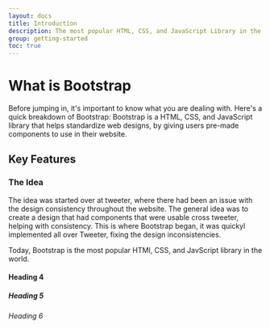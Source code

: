 ```yaml
---
layout: docs
title: Introduction
description: The most popular HTML, CSS, and JavaScript Library in the world. Welcome to Bootstrap.
group: getting-started
toc: true
---
```


# What is Bootstrap

Before jumping in, it's important to know what you are dealing with. Here's a quick breakdown of Bootstrap: Bootstrap is a HTML, CSS, and JavaScript library that helps standardize web designs, by giving users pre-made components to use in their website.

## Key Features

### The Idea

The idea was started over at tweeter, where there had been an issue with the design consistency throughout the website. The general idea was to create a design that had components that were usable cross tweeter, helping with consistency. This is where Bootstrap began, it was quickyl implemented all over Tweeter, fixing the design inconsistencies.

Today, Bootstrap is the most popular HTMl, CSS, and JavScript library in the world.

#### Heading 4

##### Heading 5

###### Heading 6